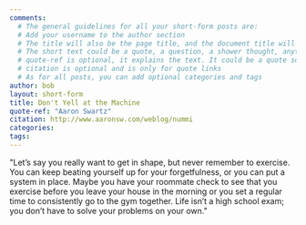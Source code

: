 ```yaml
---
comments:
  # The general guidelines for all your short-form posts are:
  # Add your username to the author section
  # The title will also be the page title, and the document title will appear in the url address
  # The short text could be a quote, a question, a shower thought, anything really
  # quote-ref is optional, it explains the text. It could be a quote source, a location, a hashtag...
  # citation is optional and is only for quote links
  # As for all posts, you can add optional categories and tags
author: bob
layout: short-form
title: Don't Yell at the Machine
quote-ref: "Aaron Swartz"
citation: http://www.aaronsw.com/weblog/nummi
categories:
tags:
---
```

<!-- Add your markdown here. See http://markdowntutorial.com/ for a getting-started guide -->
"Let’s say you really want to get in shape, but never remember to exercise. You can keep beating yourself up for your forgetfulness, or you can put a system in place. Maybe you have your roommate check to see that you exercise before you leave your house in the morning or you set a regular time to consistently go to the gym together. Life isn’t a high school exam; you don’t have to solve your problems on your own."